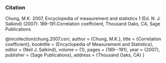 ### Citation


Chung, M.K. 2007, Encyclopedia of measurement and statistics 1 (Ed. N. J. Salkind) (2007): 189-191.Correlation coeffciient,  Thousand Oaks, CA, Sage Publications 



@incollection{chung.2007.corr,
  author    = {Chung, M.K.},
  title     = {Correlation coefficient},
  booktitle = {Encyclopedia of Measurement and Statistics},
  editor    = {Neil J. Salkind},
  volume    = {1},
  pages     = {189--191},
  year      = {2007},
  publisher = {Sage Publications},
  address   = {Thousand Oaks, CA}
}
